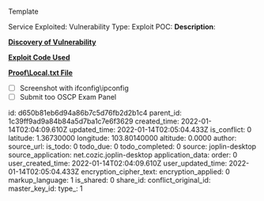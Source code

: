 Template

Service Exploited:
Vulnerability Type:
Exploit POC:
**Description**:

**<ins>Discovery of Vulnerability</ins>**

**<ins>Exploit Code Used</ins>**

**<ins>Proof\\Local.txt File</ins>**

- [ ] Screenshot with ifconfig\\ipconfig
- [ ] Submit too OSCP Exam Panel

id: d650b81eb6d94a86b7c5d76fb2d2b1c4
parent_id: 1c39ff9ad9a84b84a5d7ba1c7e6f3629
created_time: 2022-01-14T02:04:09.610Z
updated_time: 2022-01-14T02:05:04.433Z
is_conflict: 0
latitude: 1.36730000
longitude: 103.80140000
altitude: 0.0000
author: 
source_url: 
is_todo: 0
todo_due: 0
todo_completed: 0
source: joplin-desktop
source_application: net.cozic.joplin-desktop
application_data: 
order: 0
user_created_time: 2022-01-14T02:04:09.610Z
user_updated_time: 2022-01-14T02:05:04.433Z
encryption_cipher_text: 
encryption_applied: 0
markup_language: 1
is_shared: 0
share_id: 
conflict_original_id: 
master_key_id: 
type_: 1